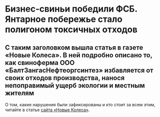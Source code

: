 # Бизнес-свиньи победили ФСБ. Янтарное побережье стало полигоном токсичных отходов

## С таким заголовком вышла статья в газете «Новые Колеса». В ней подробно описано то, как свиноферма ООО «БалтЗангасНефтеоргсинтез» избавляется от своих отходов производства, нанося непоправимый ущерб экологии и местным жителям

О том, какие нарушения были зафиксированы и кто стоит за всем этим, читайте в статье [сайта «Новые Колеса»](https://www.rudnikov.com/criminal/biznes-svini-pobedili-fsb-jantarnoe-poberezhe-stalo-poligonom-toksichnyh-othodov/).
